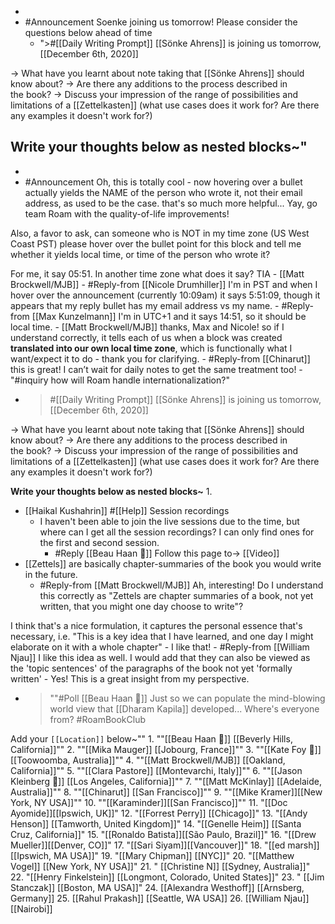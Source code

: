 - 
- #Announcement Soenke joining us tomorrow! Please consider the questions below ahead of time
    - ">#[[Daily Writing Prompt]] [[Sönke Ahrens]] is joining us tomorrow, [[December 6th, 2020]]

→ What have you learnt about note taking that [[Sönke Ahrens]] should know about?
→ Are there any additions to the process described in the book? 
→ Discuss your impression of the range of possibilities and limitations of a [[Zettelkasten]] (what use cases does it work for? Are there any examples it doesn't work for?)

__Write your thoughts below as nested blocks~__"
- 
- 
- #Announcement Oh, this is totally cool - now hovering over a bullet actually yields the NAME of the person who wrote it, not their email address, as used to be the case. that's so much more helpful... Yay, go team Roam with the quality-of-life improvements!

Also, a favor to ask, can someone who is NOT in my time zone (US West Coast PST) please hover over the bullet point for this block and tell me whether it yields local time, or time of the person who wrote it? 

For me, it say 05:51. In another time zone what does it say? TIA - [[Matt Brockwell/MJB]]
    - #Reply-from [[Nicole Drumhiller]] I'm in PST and when I hover over the announcement (currently 10:09am) it says 5:51:09, though it appears that my reply bullet has my email address vs my name.
    - #Reply-from [[Max Kunzelmann]] I'm in UTC+1 and it says 14:51, so it should be local time.
    - [[Matt Brockwell/MJB]] thanks, Max and Nicole! so if I understand correctly, it tells each of us when a block was created __translated into our own local time zone__, which is functionally what I want/expect it to do - thank you for clarifying.
        - #Reply-from [[Chinarut]] this is great!  I can’t wait for daily notes to get the same treatment too!
            - "#inquiry how will Roam handle internationalization?"
- >#[[Daily Writing Prompt]] [[Sönke Ahrens]] is joining us tomorrow, [[December 6th, 2020]]

→ What have you learnt about note taking that [[Sönke Ahrens]] should know about?
→ Are there any additions to the process described in the book? 
→ Discuss your impression of the range of possibilities and limitations of a [[Zettelkasten]] (what use cases does it work for? Are there any examples it doesn't work for?)

__Write your thoughts below as nested blocks~__
    1. 
- [[Haikal Kushahrin]] #[[Help]]  Session recordings
    - I haven't been able to join the live sessions due to the time, but where can I get all the session recordings? I can only find ones for the first and second session.
        - #Reply [[Beau Haan 📌]] Follow this page to→ [[Video]]
- [[Zettels]] are basically chapter-summaries of the book you would write in the future.
    - #Reply-from [[Matt Brockwell/MJB]] Ah, interesting!  Do I understand this correctly as "Zettels are chapter summaries of a book, not yet written, that you might one day choose to write"? 

I think that's a nice formulation, it captures the personal essence that's necessary, i.e. "This is a key idea that I have learned, and one day I might elaborate on it with a whole chapter" - I like that!
    - #Reply-from [[William Njau]] I like this idea as well. I would add that they can also be viewed as the 'topic sentences' of the paragraphs of the book not yet 'formally written'
        - Yes! This is a great insight from my perspective. 
- >""#Poll [[Beau Haan 📌]] Just so we can populate the mind-blowing world view that [[Dharam Kapila]] developed... Where's everyone from? #RoamBookClub

Add your `[[Location]]` below~""
    1. ""[[Beau Haan 📌]] [[Beverly Hills, California]]""
    2. ""[[Mika Mauger]] [[Jobourg, France]]""
    3. ""[[Kate Foy 🌱]] [[Toowoomba, Australia]]""
    4. ""[[Matt Brockwell/MJB]] [[Oakland, California]]""
    5. ""[[Clara Pastore]] [[Montevarchi, Italy]]""
    6. ""[[Jason Kleinberg 🎻]] [[Los Angeles, California]]""
    7. ""[[Matt McKinlay]] [[Adelaide, Australia]]""
    8. ""[[Chinarut]] [[San Francisco]]""
    9. ""[[Mike Kramer]][[New York, NY USA]]""
    10. ""[[Karaminder]][[San Francisco]]""
    11. "[[Doc Ayomide]][[Ipswich, UK]]"
    12. "[[Forrest Perry]] [[Chicago]]"
    13. "[[Andy Henson]] [[Tamworth, United Kingdom]]"
    14. "[[Genelle Heim]] [[Santa Cruz, California]]"
    15. "[[Ronaldo Batista]][[São Paulo, Brazil]]"
    16. "[[Drew Mueller]][[Denver, CO]]"
    17. "[[Sari Siyam]][[Vancouver]]"
    18. "[[ed marsh]] [[Ipswich, MA USA]]"
    19. "[[Mary Chipman]] [[NYC]]"
    20. "[[Matthew Vogel]] [[New York, NY USA]]"
    21. " [[Christine N]] [[Sydney, Australia]]"
    22. "[[Henry Finkelstein]] [[Longmont, Colorado, United States]]"
    23. "  [[Jim Stanczak]] [[Boston, MA USA]]"
    24.  [[Alexandra Westhoff]] [[Arnsberg, Germany]]
    25. [[Rahul Prakash]] [[Seattle, WA USA]]
    26. [[William Njau]] [[Nairobi]]
